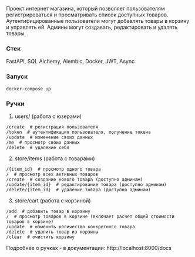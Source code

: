 Проект интернет магазина, который позволяет пользователям регистрироваться и просматривать список доступных товаров. 
Аутентифицированные пользователи могут добавлять товары в корзину и управлять ей.
Админы могут создавать, редактировать и удалять товары.

### Стек

FastAPI, SQL Alchemy, Alembic, Docker, JWT, Async

### Запуск

```commandline
docker-compose up
```

### Ручки

1. users/ (работа с юзерами)
```commandline
/create  # регистрация пользователя
/token  # аутентификация пользователя, получение токена
/update  # изменение своих данных
/me  # просмотр своих данных
/delete  # удаление себя
```

2. store/items (работа с товарами)
```commandline
/{item_id}  # просмотр одного товара
/  # просмотр всех активных товаров
/create  # создание нового товара (доступно админам)
/update/{item_id}  # редактирование товара (доступно админам)
/delete/{item_id}  # удаление товара (доступно админам)
```

3. store/cart (работа с корзиной)
```commandline
/add  # добавить товар в корзину
/  # просмотр товаров в корзине (включает расчет общей стоимости товаров в корзине)
/update  # изменить количество конкретного товара
/delete  # удалить товар из корзины
/clear  # очистить корзину
```

Подробнее о ручках - в документации:
http://localhost:8000/docs